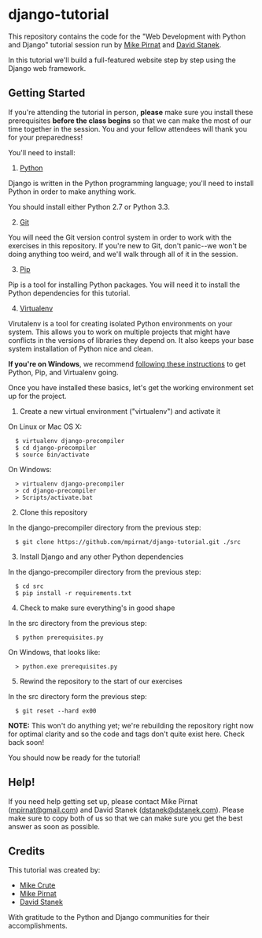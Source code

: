 django-tutorial
===============

This repository contains the code for the "Web Development with Python and
Django" tutorial session run by [Mike Pirnat][mpirnat] and [David
Stanek][dstanek].

In this tutorial we'll build a full-featured website step by step using the
Django web framework.

Getting Started
---------------

If you're attending the tutorial in person, **please** make sure you install
these prerequisites **before the class begins** so that we can make the most of
our time together in the session.  You and your fellow attendees will thank you
for your preparedness!

You'll need to install:

 1. [Python][python]

  Django is written in the Python programming language; you'll need to install
  Python in order to make anything work.

  You should install either Python 2.7 or Python 3.3.

 2. [Git][git]

  You will need the Git version control system in order to work with the
  exercises in this repository.  If you're new to Git, don't panic--we won't be
  doing anything too weird, and we'll walk through all of it in the session.

 3. [Pip][pip]

  Pip is a tool for installing Python packages.  You will need it to install
  the Python dependencies for this tutorial.

 4. [Virtualenv][virtualenv]

  Virutalenv is a tool for creating isolated Python environments on your
  system.  This allows you to work on multiple projects that might have
  conflicts in the versions of libraries they depend on.  It also keeps your
  base system installation of Python nice and clean.

**If you're on Windows**, we recommend [following these
instructions][python-windows] to get Python, Pip, and Virtualenv going.

Once you have installed these basics, let's get the working environment set up
for the project.

 1. Create a new virtual environment ("virtualenv") and activate it

  On Linux or Mac OS X:

      $ virtualenv django-precompiler
      $ cd django-precompiler
      $ source bin/activate

  On Windows:

      > virtualenv django-precompiler
      > cd django-precompiler
      > Scripts/activate.bat

 2. Clone this repository

  In the django-precompiler directory from the previous step:

      $ git clone https://github.com/mpirnat/django-tutorial.git ./src

 3. Install Django and any other Python dependencies

  In the django-precompiler directory from the previous step:

      $ cd src
      $ pip install -r requirements.txt

 4. Check to make sure everything's in good shape

  In the src directory from the previous step:

      $ python prerequisites.py

  On Windows, that looks like:

      > python.exe prerequisites.py

 5. Rewind the repository to the start of our exercises

  In the src directory form the previous step:

      $ git reset --hard ex00

  **NOTE:** This won't do anything yet; we're rebuilding the repository right
  now for optimal clarity and so the code and tags don't quite exist here.
  Check back soon!

You should now be ready for the tutorial!


Help!
-----

If you need help getting set up, please contact Mike Pirnat (mpirnat@gmail.com)
and David Stanek (dstanek@dstanek.com).  Please make sure to copy both of us so
that we can make sure you get the best answer as soon as possible.


Credits
-------

This tutorial was created by:

 * [Mike Crute][mcrute]
 * [Mike Pirnat][mpirnat]
 * [David Stanek][dstanek]

With gratitude to the Python and Django communities for their accomplishments.


[python]: http://python.org/download/
[git]: http://git-scm.com
[pip]: http://www.pip-installer.org/en/latest/installing.html
[virtualenv]: http://www.virtualenv.org/en/latest/virtualenv.html
[python-windows]: http://docs.python-guide.org/en/latest/starting/install/win/
[mcrute]: http://mike.crute.org
[dstanek]: http://traceback.org
[mpirnat]: http://mike.pirnat.com
